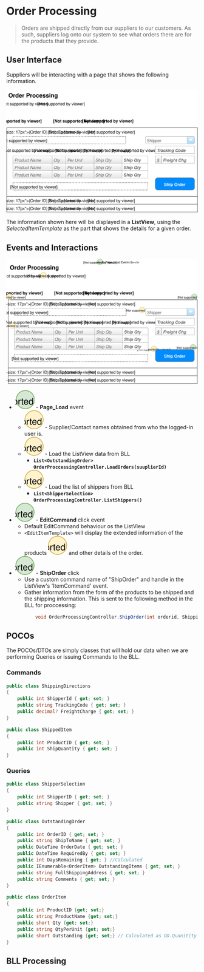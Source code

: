 # Order Processing

> Orders are shipped directly from our suppliers to our customers. As such, suppliers log onto our system to see what orders there are for the products that they provide.

## User Interface

Suppliers will be interacting with a page that shows the following information.

![Mockup](./Shipping-Orders.svg)

The information shown here will be displayed in a **ListView**, using the *SelectedItemTemplate* as the part that shows the details for a given order.

## Events and Interactions
![Plan](./Shipping-Orders-Plan.svg)

- ![](1.svg) - **Page_Load** event
    - ![](A.svg) - Supplier/Contact names obtained from who the logged-in user is.
    - ![](B.svg) - Load the ListView data from BLL
        - **`List<OutstandingOrder> OrderProccessingController.LoadOrders(suuplierId)`**
    - ![](C.svg) - Load the list of shippers from BLL
        - **`List<ShipperSelection> OrderProcessingController.ListShippers()`**
- ![](2.svg) - **EditCommand** click event
    - Default EditCommand behaviour os the ListView
    - `<EditItemTemplate>` will display the extended information of the products ![](D.svg) and other details of the order.
- ![](3.svg) - **ShipOrder** click
    - Use a custom command name of "ShipOrder" and handle in the ListView's 'ItemCommand' event.
    - Gather information from the form of the products to be shipped and the shipping information. This is sent to the following method in the BLL for proccessing:
        ```csharp
            void OrderProcessingController.ShipOrder(int orderid, ShippingDirections shipping, List<ShippedItem> items)
        ```

## POCOs

The POCOs/DTOs are simply classes that will hold our data when we are performing Queries or issuing Commands to the BLL.

### Commands

```csharp
public class ShippingDirections
{
    public int ShipperId { get; set; }
    public string TrackingCode { get; set; }
    public decimal? FreightCharge { get; set; }
}
```

```csharp
public class ShippedItem
{
    public int ProductID { get; set; }
    public int ShipQuantity { get; set; }
}
```

### Queries

```csharp
public class ShipperSelection
{
    public int ShipperID { get; set; }
    public string Shipper { get; set; }
}
```

```csharp
public class OutstandingOrder
{
    public int OrderID { get; set; }
    public string ShipToName { get; set; }
    public DateTime OrderDate { get; set; }
    public DateTime RequiredBy { get; set; }
    public int DaysRemaining { get; } //Calculated
    public IEnumerable<OrderItem> OutstandingItems { get; set; }
    public string FullShippingAddress { get; set; }
    public string Comments { get; set; }
}
```

```csharp
public class OrderItem
{
    public int ProductID {get; set;}
    public string ProductName {get; set;}
    public short Qty {get; set;}
    public string QtyPerUnit {get; set;}
    public short Outstanding {get; set;} // Calculated as OD.Quanitity - Sum(Shipped Qty)
}
```
## BLL Processing
